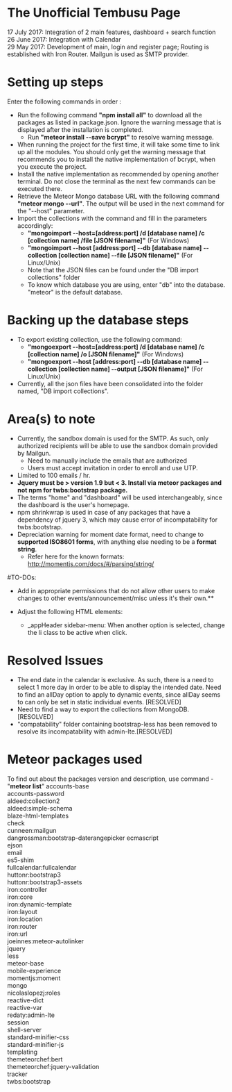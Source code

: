# The Unofficial Tembusu Page
17 July 2017: Integration of 2 main features, dashboard + search function   <br />
26 June 2017: Integration with Calendar  <br />
29 May 2017: Development of main, login and register page; Routing is established with Iron Router. Mailgun is used as SMTP provider.

# Setting up steps
Enter the following commands in order :
+ Run the following command __"npm install all"__ to download all the packages as listed in package.json. Ignore the warning message that is displayed after the installation is completed.
  - Run __"meteor install --save bcrypt"__ to resolve warning message.
+ When running the project for the first time, it will take some time to link up all the modules. You should only get the warning message that recommends you to install the native implementation of bcrypt, when you execute the project.
+ Install the native implementation as recommended by opening another terminal. Do not close the terminal as the next few commands can be executed there.
+ Retrieve the Meteor Mongo database URL with the following command __"meteor mongo --url"__. The output will be used in the next command for the "--host" parameter.
+ Import the collections with the command and fill in the parameters accordingly:
  - __"mongoimport --host=[address:port] /d [database name] /c [collection name] /file [JSON filename]"__ (For Windows)
  - __"mongoimport --host [address:port] --db [database name] --collection [collection name] --file [JSON filename]"__ (For Linux/Unix)
  - Note that the JSON files can be found under the "DB import collections" folder
  - To know which database you are using, enter "db" into the database. "meteor" is the default database.  

# Backing up the database steps
+ To export existing collection, use the following command:
  - __"mongoexport --host=[address:port] /d [database name] /c [collection name] /o [JSON filename]"__ (For Windows)
  - __"mongoexport --host [address:port] --db [database name] --collection [collection name] --output [JSON filename]"__ (For Linux/Unix)
+ Currently, all the json files have been consolidated into the folder named, "DB import collections".

# Area(s) to note
+ Currently, the sandbox domain is used for the SMTP. As such, only authorized recipients will be able to use the sandbox domain provided by Mailgun.
  - Need to manually include the emails that are authorized
  - Users must accept invitation in order to enroll and use UTP.
+ Limited to 100 emails / hr.
+ __Jquery must be > version 1.9 but < 3. Install via meteor packages and not npm for twbs:bootstrap package.__
+ The terms "home" and "dashboard" will be used interchangeably, since the dashboard is the user's homepage.  
+ npm shrinkwrap is used in case of any packages that have a dependency of jquery 3, which may cause error of incompatability for twbs:bootstrap.   
+ Depreciation warning for moment date format, need to change to __supported ISO8601 forms__, with anything else needing to be a __format string__.
  - Refer here for the known formats: http://momentjs.com/docs/#/parsing/string/

#TO-DOs:
+ Add in appropriate permissions that do not allow other users to make changes to other events/announcement/misc unless it's their own.**

+ Adjust the following HTML elements:
  - _appHeader sidebar-menu: When another option is selected, change the li class to be active when click.

# Resolved Issues
+ The end date in the calendar is exclusive. As such, there is a need to select 1 more day in order to be able to display the intended date. Need to find an allDay option to apply to dynamic events, since allDay seems to can only be set in static individual events. [RESOLVED]
+ Need to find a way to export the collections from MongoDB. [RESOLVED]
+ "compatability" folder containing bootstrap-less has been removed to resolve its incompatability with admin-lte.[RESOLVED]

# Meteor packages used
To find out about the packages version and description, use command - "__meteor list__"
accounts-base                        
accounts-password                    
aldeed:collection2                   
aldeed:simple-schema                 
blaze-html-templates                 
check                                
cunneen:mailgun                      
dangrossman:bootstrap-daterangepicker
ecmascript                           
ejson                                
email                                
es5-shim                             
fullcalendar:fullcalendar            
huttonr:bootstrap3                   
huttonr:bootstrap3-assets            
iron:controller                      
iron:core                            
iron:dynamic-template                
iron:layout                          
iron:location                        
iron:router                          
iron:url                             
joeinnes:meteor-autolinker           
jquery                               
less                                 
meteor-base                          
mobile-experience                    
momentjs:moment                      
mongo                                
nicolaslopezj:roles                  
reactive-dict                        
reactive-var                         
redaty:admin-lte                     
session                              
shell-server                         
standard-minifier-css                
standard-minifier-js                 
templating                           
themeteorchef:bert                   
themeteorchef:jquery-validation      
tracker                              
twbs:bootstrap                       
